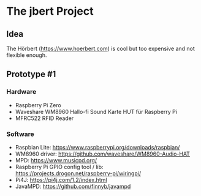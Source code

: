 # The jbert Project
## Idea
The Hörbert (https://www.hoerbert.com) is cool but too 
expensive and not flexible enough.

## Prototype #1
### Hardware
 * Raspberry Pi Zero
 * Waveshare WM8960 Hallo-fi Sound Karte HUT für Raspberry Pi
 * MFRC522 RFID Reader

### Software
 * Raspbian Lite: https://www.raspberrypi.org/downloads/raspbian/
 * WM8960 driver: https://github.com/waveshare/WM8960-Audio-HAT
 * MPD: https://www.musicpd.org/
 * Raspberry Pi GPIO config tool / lib: https://projects.drogon.net/raspberry-pi/wiringpi/
 * Pi4J: https://pi4j.com/1.2/index.html
 * JavaMPD: https://github.com/finnyb/javampd
 